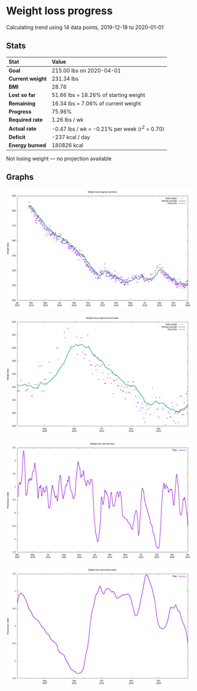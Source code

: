 # Weight loss progress

Calculating trend using 14 data points, 2019-12-18 to 2020-01-01

## Stats

Stat|Value
:-|:-
**Goal**|215.00 lbs on 2020-04-01
**Current weight**|231.34 lbs
**BMI**|28.76
**Lost so far**|51.66 lbs = 18.26% of starting weight
**Remaining**|16.34 lbs =  7.06% of current  weight
**Progress**|75.98%
**Required rate**|1.26 lbs / wk
**Actual rate**|-0.47 lbs / wk = -0.21% per week  (r<sup>2</sup> = 0.70)
**Deficit**|-237 kcal / day
**Energy burned**|180826 kcal

Not losing weight &mdash; no projection available

## Graphs

![](weight-graph-alltime.png)

![](weight-graph-recent.png)

![](rate-graph-alltime.png)

![](rate-graph-recent.png)
